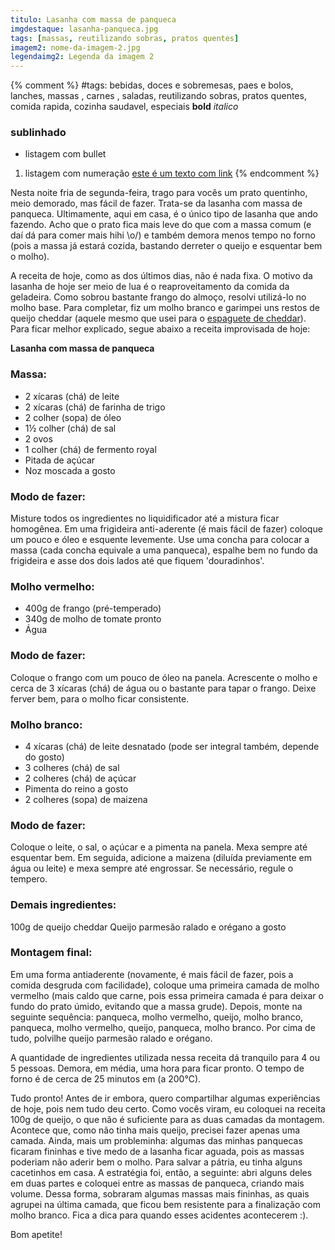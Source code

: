 ```yaml
---
titulo: Lasanha com massa de panqueca
imgdestaque: lasanha-panqueca.jpg
tags: [massas, reutilizando sobras, pratos quentes]
imagem2: nome-da-imagem-2.jpg
legendaimg2: Legenda da imagem 2
---
```

{% comment %}
#tags: bebidas, doces e sobremesas, paes e bolos, lanches, massas , carnes , saladas, reutilizando sobras, pratos quentes, comida rapida, cozinha saudavel, especiais
**bold**
*italico*
### sublinhado
* listagem com bullet
1. listagem com numeração
[este é um texto com link](https://www.enderecodolink.com)
{% endcomment %}

Nesta noite fria de segunda-feira, trago para vocês um prato quentinho, meio demorado, mas fácil de fazer. Trata-se da lasanha com massa de panqueca. Ultimamente, aqui em casa, é o único tipo de lasanha que ando fazendo. Acho que o prato fica mais leve do que com a massa comum (e daí dá para comer mais hihi \o/) e também demora menos tempo no forno (pois a massa já estará cozida, bastando derreter o queijo e esquentar bem o molho).

A receita de hoje, como as dos últimos dias, não é nada fixa. O motivo da lasanha de hoje ser meio de lua é o reaproveitamento da comida da geladeira. Como sobrou bastante frango do almoço, resolvi utilizá-lo no molho base. Para completar, fiz um molho branco e garimpei uns restos de queijo cheddar (aquele mesmo que usei para o [espaguete de cheddar](https://paneladepau.com.br/espaguete-cheddar)). Para ficar melhor explicado, segue abaixo a receita improvisada de hoje:

**Lasanha com massa de panqueca**

### Massa:

* 2 xícaras (chá) de leite
* 2 xícaras (chá) de farinha de trigo
* 2 colher (sopa) de óleo
* 1½ colher (chá) de sal
* 2 ovos
* 1 colher (chá) de fermento royal
* Pitada de açúcar
* Noz moscada a gosto

### Modo de fazer:

Misture todos os ingredientes no liquidificador até a mistura ficar homogênea. Em uma frigideira anti-aderente (é mais fácil de fazer) coloque um pouco e óleo e esquente levemente. Use uma concha para colocar a massa (cada concha equivale a uma panqueca), espalhe bem no fundo da frigideira e asse dos dois lados até que fiquem 'douradinhos'.

### Molho vermelho:

* 400g de frango (pré-temperado)
* 340g de molho de tomate pronto
* Água

### Modo de fazer:

Coloque o frango com um pouco de óleo na panela. Acrescente o molho e cerca de 3 xícaras (chá) de água ou o bastante para tapar o frango. Deixe ferver bem, para o molho ficar consistente.

### Molho branco:
* 4 xícaras (chá) de leite desnatado (pode ser integral também, depende do gosto)
* 3 colheres (chá) de sal
* 2 colheres (chá) de açúcar
* Pimenta do reino a gosto
* 2 colheres (sopa) de maizena

### Modo de fazer:

Coloque o leite, o sal, o açúcar e a pimenta na panela. Mexa sempre até esquentar bem. Em seguida, adicione a maizena (diluída previamente em água ou leite) e mexa sempre até engrossar. Se necessário, regule o tempero.

### Demais ingredientes:

100g de queijo cheddar
Queijo parmesão ralado e orégano a gosto

### Montagem final:

Em uma forma antiaderente (novamente, é mais fácil de fazer, pois a comida desgruda com facilidade), coloque uma primeira camada de molho vermelho (mais caldo que carne, pois essa primeira camada é para deixar o fundo do prato úmido, evitando que a massa grude). Depois, monte na seguinte sequência: panqueca, molho vermelho, queijo, molho branco, panqueca, molho vermelho, queijo, panqueca, molho branco. Por cima de tudo, polvilhe queijo parmesão ralado e orégano.


A quantidade de ingredientes utilizada nessa receita dá tranquilo para 4 ou 5 pessoas. Demora, em média, uma hora para ficar pronto. O tempo de forno é de cerca de 25 minutos em (a 200°C).

Tudo pronto! Antes de ir embora, quero compartilhar algumas experiências de hoje, pois nem tudo deu certo. Como vocês viram, eu coloquei na receita 100g de queijo, o que não é suficiente para as duas camadas da montagem. Acontece que, como não tinha mais queijo, precisei fazer apenas uma camada. Ainda, mais um probleminha: algumas das minhas panquecas ficaram fininhas e tive medo de a lasanha ficar aguada, pois as massas poderiam não aderir bem o molho. Para salvar a pátria, eu tinha alguns cacetinhos em casa. A estratégia foi, então, a seguinte: abri alguns deles em duas partes e coloquei entre as massas de panqueca, criando mais volume. Dessa forma, sobraram algumas massas mais fininhas, as quais agrupei na última camada, que ficou bem resistente para a finalização com molho branco. Fica a dica para quando esses acidentes acontecerem :).


Bom apetite!

